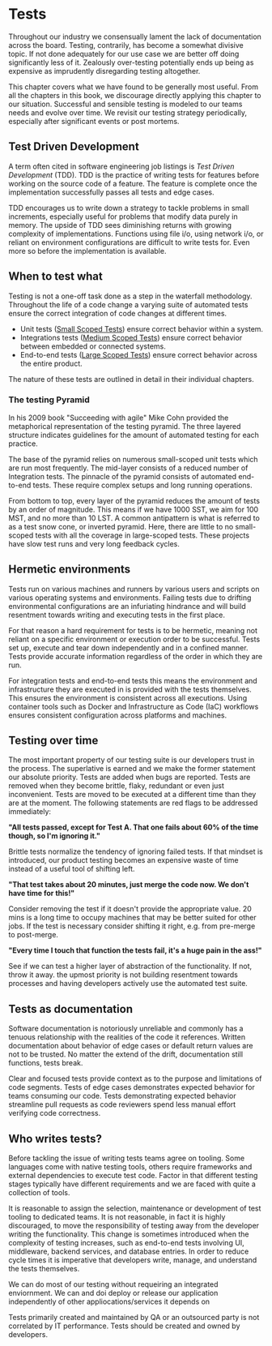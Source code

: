 # Tests

Throughout our industry we consensually lament the lack of documentation across the board. Testing, contrarily, has become a somewhat divisive topic. If not done adequately for our use case we are better off doing significantly less of it. Zealously over-testing potentially ends up being as expensive as imprudently disregarding testing altogether.

This chapter covers what we have found to be generally most useful. From all the chapters in this book, we discourage directly applying this chapter to our situation. Successful and sensible testing is modeled to our teams needs and evolve over time. We revisit our testing strategy periodically, especially after significant events or post mortems.

## Test Driven Development

A term often cited in software engineering job listings is *Test Driven Development* (TDD). TDD is the practice of writing tests for features before working on the source code of a feature. The feature is complete once the implementation successfully passes all tests and edge cases.

TDD encourages us to write down a strategy to tackle problems in small increments, especially useful for problems that modify data purely in memory. The upside of TDD sees diminishing returns with growing complexity of implementations. Functions using file i/o, using network i/o, or reliant on environment configurations are difficult to write tests for. Even more so before the implementation is available.

## When to test what

Testing is not a one-off task done as a step in the waterfall methodology. Throughout the life of a code change a varying suite of automated tests ensure the correct integration of code changes at different times.

- Unit tests ([Small Scoped Tests](./small-scoped-tests.md)) ensure correct behavior within a system.
- Integrations tests ([Medium Scoped Tests](./medium-scoped-tests.md)) ensure correct behavior between embedded or connected systems.
- End-to-end tests ([Large Scoped Tests](./large-scoped-tests.md)) ensure correct behavior across the entire product.

The nature of these tests are outlined in detail in their individual chapters.

### The testing Pyramid

In his 2009 book "Succeeding with agile" Mike Cohn provided the metaphorical representation of the testing pyramid. The three layered structure indicates guidelines for the amount of automated testing for each practice.

The base of the pyramid relies on numerous small-scoped unit tests which are run most frequently. The mid-layer consists of a reduced number of Integration tests. The pinnacle of the pyramid consists of automated end-to-end tests. These require complex setups and long running operations.

From bottom to top, every layer of the pyramid reduces the amount of tests by an order of magnitude. This means if we have 1000 SST, we aim for 100 MST, and no more than 10 LST. A common antipattern is what is referred to as a test snow cone, or inverted pyramid. Here, there are little to no small-scoped tests with all the coverage in large-scoped tests. These projects have slow test runs and very long feedback cycles.

## Hermetic environments

Tests run on various machines and runners by various users and scripts on various operating systems and environments. Failing tests due to drifting environmental configurations are an infuriating hindrance and will build resentment towards writing and executing tests in the first place.

For that reason a hard requirement for tests is to be hermetic, meaning not reliant on a specific environment or execution order to be successful. Tests set up, execute and tear down independently and in a confined manner. Tests provide accurate information regardless of the order in which they are run.

For integration tests and end-to-end tests this means the environment and infrastructure they are executed in is provided with the tests themselves. This ensures the environment is consistent across all executions. Using container tools such as Docker and Infrastructure as Code (IaC) workflows ensures consistent configuration across platforms and machines.

## Testing over time

The most important property of our testing suite is our developers trust in the process. The superlative is earned and we make the former statement our absolute priority. Tests are added when bugs are reported. Tests are removed when they become brittle, flaky, redundant or even just inconvenient. Tests are moved to be executed at a different time than they are at the moment. The following statements are red flags to be addressed immediately:

**"All tests passed, except for Test A. That one fails about 60% of the time though, so I'm ignoring it."**

Brittle tests normalize the tendency of ignoring failed tests. If that mindset is introduced, our product testing becomes an expensive waste of time instead of a useful tool of shifting left.

**"That test takes about 20 minutes, just merge the code now. We don't have time for this!"**

Consider removing the test if it doesn't provide the appropriate value. 20 mins is a long time to occupy machines that may be better suited for other jobs. If the test is necessary consider shifting it right, e.g. from pre-merge to post-merge.

**"Every time I touch that function the tests fail, it's a huge pain in the ass!"**

See if we can test a higher layer of abstraction of the functionality. If not, throw it away. the upmost priority is not building resentment towards processes and having developers actively use the automated test suite.

## Tests as documentation

Software documentation is notoriously unreliable and commonly has a tenuous relationship with the realities of the code it references. Written documentation about behavior of edge cases or default return values are not to be trusted. No matter the extend of the drift, documentation still functions, tests break.

Clear and focused tests provide context as to the purpose and limitations of code segments. Tests of edge cases demonstrates expected behavior for teams consuming our code. Tests demonstrating expected behavior streamline pull requests as code reviewers spend less manual effort verifying code correctness.

## Who writes tests?

Before tackling the issue of writing tests teams agree on tooling. Some languages come with native testing tools, others require frameworks and external dependencies to execute test code. Factor in that different testing stages typically have different requirements and we are faced with quite a collection of tools.

It is reasonable to assign the selection, maintenance or development of test tooling to dedicated teams. It is not reasonable, in fact it is highly discouraged, to move the responsibility of testing away from the developer writing the functionality. This change is sometimes introduced when the complexity of testing increases, such as end-to-end tests involving UI, middleware, backend services, and database entries. In order to reduce cycle times it is imperative that developers write, manage, and understand the tests themselves.

We can do most of our testing without requeiring an integrated enviornment.
We can and doi deploy or release our application independently of other appliocations/services it depends on

Tests primarily created and maintained by QA or an outsourced party is not correlated by IT performance. Tests should be created and owned by developers.
